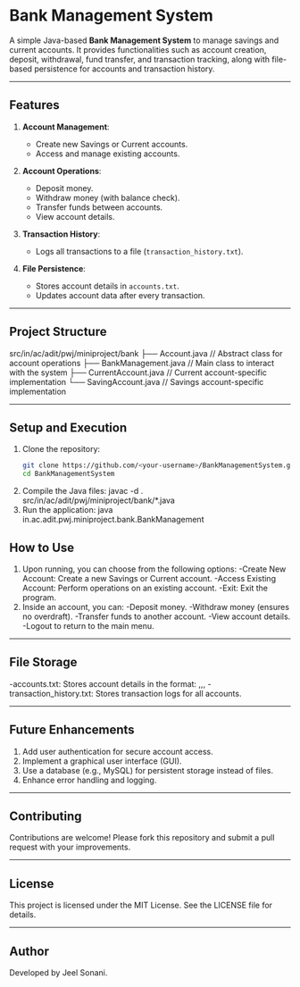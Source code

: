 # Bank Management System

A simple Java-based **Bank Management System** to manage savings and current accounts. It provides functionalities such as account creation, deposit, withdrawal, fund transfer, and transaction tracking, along with file-based persistence for accounts and transaction history.

---

## Features

1. **Account Management**:
   - Create new Savings or Current accounts.
   - Access and manage existing accounts.

2. **Account Operations**:
   - Deposit money.
   - Withdraw money (with balance check).
   - Transfer funds between accounts.
   - View account details.

3. **Transaction History**:
   - Logs all transactions to a file (`transaction_history.txt`).

4. **File Persistence**:
   - Stores account details in `accounts.txt`.
   - Updates account data after every transaction.

---

## Project Structure

src/in/ac/adit/pwj/miniproject/bank ├── Account.java // Abstract class for account operations ├── BankManagement.java // Main class to interact with the system ├── CurrentAccount.java // Current account-specific implementation └── SavingAccount.java // Savings account-specific implementation

---

## Setup and Execution

1. Clone the repository:
   ```bash
   git clone https://github.com/<your-username>/BankManagementSystem.git
   cd BankManagementSystem
2. Compile the Java files:
  javac -d . src/in/ac/adit/pwj/miniproject/bank/*.java
3. Run the application:
   java in.ac.adit.pwj.miniproject.bank.BankManagement
   
## How to Use
1. Upon running, you can choose from the following options:
  -Create New Account: Create a new Savings or Current account.
  -Access Existing Account: Perform operations on an existing account.
  -Exit: Exit the program.
2. Inside an account, you can:
  -Deposit money.
  -Withdraw money (ensures no overdraft).
  -Transfer funds to another account.
  -View account details.
  -Logout to return to the main menu.

---

## File Storage
  -accounts.txt: Stores account details in the format:
    <AccountNumber>,<Name>,<AccountType>,<Balance>
  -transaction_history.txt: Stores transaction logs for all accounts.

---

## Future Enhancements
1. Add user authentication for secure account access.
2. Implement a graphical user interface (GUI).
3. Use a database (e.g., MySQL) for persistent storage instead of files.
4. Enhance error handling and logging.

---

## Contributing
Contributions are welcome! Please fork this repository and submit a pull request with your improvements.

---

## License
This project is licensed under the MIT License. See the LICENSE file for details.

---

## Author
Developed by Jeel Sonani.


